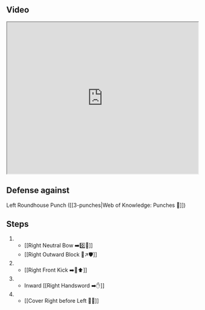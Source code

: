 ## Video

<iframe src="https://www.youtube.com/embed/IXZ6kr4VHQw?start=29&end=46" width="100%" height="400"></iframe>

## Defense against

Left Roundhouse Punch ([[3-punches|Web of Knowledge: Punches 👊]])

## Steps

1.  - [[Right Neutral Bow ➡️0️⃣🦶]]
    - [[Right Outward Block 🤛↗️🛡️]]
2.  - [[Right Front Kick ➡️🦶⬆️]]
3.  - Inward [[Right Handsword ➡️✋]]
4.  - [[Cover Right before Left 🦶🔄]]
